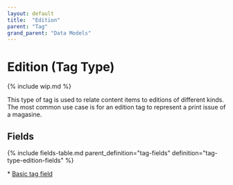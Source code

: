 ```yaml
---
layout: default
title:  "Edition"
parent: "Tag"
grand_parent: "Data Models"
---
```


# Edition (Tag Type)

{% include wip.md %}

This type of tag is used to relate content items to editions of different kinds. 
The most common use case is for an edition tag to represent a print issue of a magasine.

## Fields

{% include fields-table.md parent_definition="tag-fields" definition="tag-type-edition-fields" %}

\* [Basic tag field](tag.md#fields)
